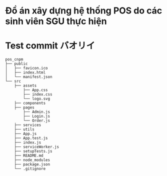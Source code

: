 # Đồ án xây dựng hệ thống POS do các sinh viên SGU thực hiện

# Test commit バオリイ

```
pos_cnpm
├── public
│   ├── favicon.ico
│   ├── index.html
│   └── manifest.json
└── src
    ├── assets
        ├── App.css
        ├── index.css
        └── logo.svg
    ├── components
    ├── pages
        ├── Admin.js
        ├── Login.js
        └── Order.js
    ├── services
    ├── utils
    ├── App.js
    ├── App.test.js
    ├── index.js
    ├── serviceWorker.js
    ├── setupTests.js
    ├── README.md
    ├── node_modules
    ├── package.json
    └── .gitignore
```
